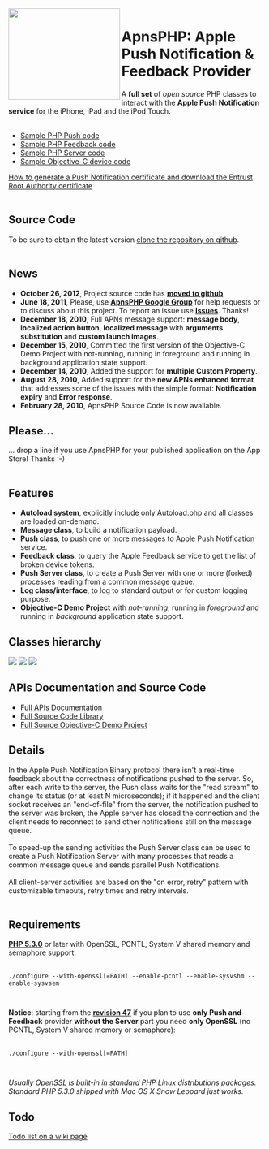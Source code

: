 <img src='http://apns-php.googlecode.com/svn/images/icon.png' align='left' width='220' height='180'>
<h1>ApnsPHP: Apple Push Notification & Feedback Provider</h1>

A <b>full set</b> of <i>open source</i> PHP classes to interact with the <b>Apple Push Notification service</b> for the iPhone, iPad and the iPod Touch.<br>
<br>
<ul><li><a href='https://github.com/duccio/ApnsPHP/blob/master/sample_push.php'>Sample PHP Push code</a>
</li><li><a href='https://github.com/duccio/ApnsPHP/blob/master/sample_feedback.php'>Sample PHP Feedback code</a>
</li><li><a href='https://github.com/duccio/ApnsPHP/blob/master/sample_server.php'>Sample PHP Server code</a>
</li><li><a href='http://code.google.com/p/apns-php/wiki/ObjectiveC'>Sample Objective-C device code</a></li></ul>

<a href='http://code.google.com/p/apns-php/wiki/CertificateCreation'>How to generate a Push Notification certificate and download the Entrust Root Authority certificate</a>
<br><br>

<h2>Source Code</h2>

To be sure to obtain the latest version <a href='https://github.com/duccio/ApnsPHP'>clone the repository on github</a>.<br>
<br>
<h2>News</h2>

<ul><li><b>October 26, 2012</b>, Project source code has <b><a href='https://github.com/duccio/ApnsPHP'>moved to github</a></b>.<br>
</li><li><b>June 18, 2011</b>, Please, use <b><a href='https://groups.google.com/group/apns-php'>ApnsPHP Google Group</a></b> for help requests or to discuss about this project. To report an issue use <b><a href='http://code.google.com/p/apns-php/issues/list'>Issues</a></b>. Thanks!<br>
</li><li><b>December 18, 2010</b>, Full APNs message support: <b>message body</b>, <b>localized action button</b>, <b>localized message</b> with <b>arguments substitution</b> and <b>custom launch images</b>.<br>
</li><li><b>December 15, 2010</b>, Committed the first version of the Objective-C Demo Project with not-running, running in foreground and running in background application state support.<br>
</li><li><b>December 14, 2010</b>, Added the support for <b>multiple Custom Property</b>.<br>
</li><li><b>August 28, 2010</b>, Added support for the <b>new APNs enhanced format</b> that addresses some of the issues with the simple format: <b>Notification expiry</b> and <b>Error response</b>.<br>
</li><li><b>February 28, 2010</b>, ApnsPHP Source Code is now available.</li></ul>

<h2>Please...</h2>
... drop a line if you use ApnsPHP for your published application on the App Store! Thanks :-)<br>
<br>
<h2>Features</h2>

<ul><li><b>Autoload system</b>, explicitly include only Autoload.php and all classes are loaded on-demand.<br>
</li><li><b>Message class</b>, to build a notification payload.<br>
</li><li><b>Push class</b>, to push one or more messages to Apple Push Notification service.<br>
</li><li><b>Feedback class</b>, to query the Apple Feedback service to get the list of broken device tokens.<br>
</li><li><b>Push Server class</b>, to create a Push Server with one or more (forked) processes reading from a common message queue.<br>
</li><li><b>Log class/interface</b>, to log to standard output or for custom logging purpose.<br>
</li><li><b>Objective-C Demo Project</b> with <i>not-running</i>, running in <i>foreground</i> and running in <i>background</i> application state support.</li></ul>

<h2>Classes hierarchy</h2>

<img src='http://apns-php.googlecode.com/svn/images/classes1.png' />

<img src='http://apns-php.googlecode.com/svn/images/classes2.png' />

<img src='http://apns-php.googlecode.com/svn/images/classes3.png' />

<h2>APIs Documentation and Source Code</h2>

<ul><li><a href='http://apns-php.googlecode.com/svn/reference/index.html'>Full APIs Documentation</a>
</li><li><a href='https://github.com/duccio/ApnsPHP'>Full Source Code Library</a>
</li><li><a href='https://github.com/duccio/ApnsPHP/tree/master/Objective-C%20Demo'>Full Source Objective-C Demo Project</a></li></ul>

<h2>Details</h2>

In the Apple Push Notification Binary protocol there isn't a real-time feedback about the correctness of notifications pushed to the server. So, after each write to the server, the Push class waits for the "read stream" to change its status (or at least N microseconds); if it happened and the client socket receives an "end-of-file" from the server, the notification pushed to the server was broken, the Apple server has closed the connection and the client needs to reconnect to send other notifications still on the message queue.<br>
<br>
To speed-up the sending activities the Push Server class can be used to create a Push Notification Server with many processes that reads a common message queue and sends parallel Push Notifications.<br>
<br>
All client-server activities are based on the "on error, retry" pattern with customizable timeouts, retry times and retry intervals.<br>
<br>
<h2>Requirements</h2>

<b><a href='http://www.php.net/'>PHP 5.3.0</a></b>  or later with OpenSSL, PCNTL, System V shared memory and semaphore support.<br>
<br>
<pre><code>./configure --with-openssl[=PATH] --enable-pcntl --enable-sysvshm --enable-sysvsem<br>
</code></pre>

<b>Notice</b>: starting from the <b><a href='https://code.google.com/p/apns-php/source/detail?r=47'>revision 47</a></b> if you plan to use <b>only Push and Feedback</b> provider <b>without the Server</b> part you need <b>only OpenSSL</b> (no PCNTL, System V shared memory or semaphore):<br>
<br>
<pre><code>./configure --with-openssl[=PATH]<br>
</code></pre>

<i>Usually OpenSSL is built-in in standard PHP Linux distributions packages.</i>
<br><i>Standard PHP 5.3.0 shipped with Mac OS X Snow Leopard just works.</i>

<h2>Todo</h2>

<a href='http://code.google.com/p/apns-php/wiki/ToDo'>Todo list on a wiki page</a>